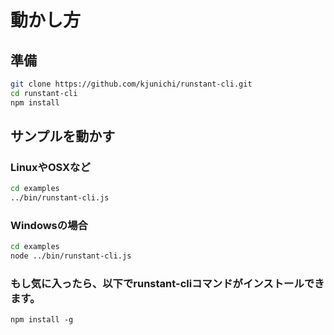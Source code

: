 # 動かし方

## 準備

```bash
git clone https://github.com/kjunichi/runstant-cli.git
cd runstant-cli
npm install
```

## サンプルを動かす

### LinuxやOSXなど

```bash
cd examples
../bin/runstant-cli.js
```

### Windowsの場合

```bash
cd examples
node ../bin/runstant-cli.js
```


### もし気に入ったら、以下でrunstant-cliコマンドがインストールできます。

```
npm install -g
```

